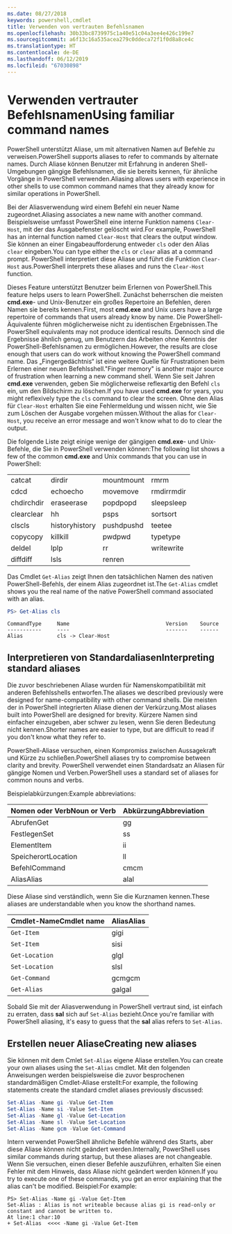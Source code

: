 ```yaml
---
ms.date: 08/27/2018
keywords: powershell,cmdlet
title: Verwenden von vertrauten Befehlsnamen
ms.openlocfilehash: 30b33bc8739975c1a40e51c04a3ee4e426c199e7
ms.sourcegitcommit: a6f13c16a535acea279c0ddeca72f1f0d8a8ce4c
ms.translationtype: HT
ms.contentlocale: de-DE
ms.lasthandoff: 06/12/2019
ms.locfileid: "67030898"
---
```

# <a name="using-familiar-command-names"></a><span data-ttu-id="f0cf4-103">Verwenden vertrauter Befehlsnamen</span><span class="sxs-lookup"><span data-stu-id="f0cf4-103">Using familiar command names</span></span>

<span data-ttu-id="f0cf4-104">PowerShell unterstützt Aliase, um mit alternativen Namen auf Befehle zu verweisen.</span><span class="sxs-lookup"><span data-stu-id="f0cf4-104">PowerShell supports aliases to refer to commands by alternate names.</span></span> <span data-ttu-id="f0cf4-105">Durch Aliase können Benutzer mit Erfahrung in anderen Shell-Umgebungen gängige Befehlsnamen, die sie bereits kennen, für ähnliche Vorgänge in PowerShell verwenden.</span><span class="sxs-lookup"><span data-stu-id="f0cf4-105">Aliasing allows users with experience in other shells to use common command names that they already know for similar operations in PowerShell.</span></span>

<span data-ttu-id="f0cf4-106">Bei der Aliasverwendung wird einem Befehl ein neuer Name zugeordnet.</span><span class="sxs-lookup"><span data-stu-id="f0cf4-106">Aliasing associates a new name with another command.</span></span> <span data-ttu-id="f0cf4-107">Beispielsweise umfasst PowerShell eine interne Funktion namens `Clear-Host`, mit der das Ausgabefenster gelöscht wird.</span><span class="sxs-lookup"><span data-stu-id="f0cf4-107">For example, PowerShell has an internal function named `Clear-Host` that clears the output window.</span></span> <span data-ttu-id="f0cf4-108">Sie können an einer Eingabeaufforderung entweder `cls` oder den Alias `clear` eingeben.</span><span class="sxs-lookup"><span data-stu-id="f0cf4-108">You can type either the `cls` or `clear` alias at a command prompt.</span></span> <span data-ttu-id="f0cf4-109">PowerShell interpretiert diese Aliase und führt die Funktion `Clear-Host` aus.</span><span class="sxs-lookup"><span data-stu-id="f0cf4-109">PowerShell interprets these aliases and runs the `Clear-Host` function.</span></span>

<span data-ttu-id="f0cf4-110">Dieses Feature unterstützt Benutzer beim Erlernen von PowerShell.</span><span class="sxs-lookup"><span data-stu-id="f0cf4-110">This feature helps users to learn PowerShell.</span></span> <span data-ttu-id="f0cf4-111">Zunächst beherrschen die meisten **cmd.exe**- und Unix-Benutzer ein großes Repertoire an Befehlen, deren Namen sie bereits kennen.</span><span class="sxs-lookup"><span data-stu-id="f0cf4-111">First, most **cmd.exe** and Unix users have a large repertoire of commands that users already know by name.</span></span> <span data-ttu-id="f0cf4-112">Die PowerShell-Äquivalente führen möglicherweise nicht zu identischen Ergebnissen.</span><span class="sxs-lookup"><span data-stu-id="f0cf4-112">The PowerShell equivalents may not produce identical results.</span></span> <span data-ttu-id="f0cf4-113">Dennoch sind die Ergebnisse ähnlich genug, um Benutzern das Arbeiten ohne Kenntnis der PowerShell-Befehlsnamen zu ermöglichen.</span><span class="sxs-lookup"><span data-stu-id="f0cf4-113">However, the results are close enough that users can do work without knowing the PowerShell command name.</span></span> <span data-ttu-id="f0cf4-114">Das „Fingergedächtnis“ ist eine weitere Quelle für Frustrationen beim Erlernen einer neuen Befehlsshell.</span><span class="sxs-lookup"><span data-stu-id="f0cf4-114">"Finger memory" is another major source of frustration when learning a new command shell.</span></span> <span data-ttu-id="f0cf4-115">Wenn Sie seit Jahren **cmd.exe** verwenden, geben Sie möglicherweise reflexartig den Befehl `cls` ein, um den Bildschirm zu löschen.</span><span class="sxs-lookup"><span data-stu-id="f0cf4-115">If you have used **cmd.exe** for years, you might reflexively type the `cls` command to clear the screen.</span></span> <span data-ttu-id="f0cf4-116">Ohne den Alias für `Clear-Host` erhalten Sie eine Fehlermeldung und wissen nicht, wie Sie zum Löschen der Ausgabe vorgehen müssen.</span><span class="sxs-lookup"><span data-stu-id="f0cf4-116">Without the alias for `Clear-Host`, you receive an error message and won't know what to do to clear the output.</span></span>

<span data-ttu-id="f0cf4-117">Die folgende Liste zeigt einige wenige der gängigen **cmd.exe**- und Unix-Befehle, die Sie in PowerShell verwenden können:</span><span class="sxs-lookup"><span data-stu-id="f0cf4-117">The following list shows a few of the common **cmd.exe** and Unix commands that you can use in PowerShell:</span></span>

|||||
|-|-|-|-|
|<span data-ttu-id="f0cf4-118">cat</span><span class="sxs-lookup"><span data-stu-id="f0cf4-118">cat</span></span>|<span data-ttu-id="f0cf4-119">dir</span><span class="sxs-lookup"><span data-stu-id="f0cf4-119">dir</span></span>|<span data-ttu-id="f0cf4-120">mount</span><span class="sxs-lookup"><span data-stu-id="f0cf4-120">mount</span></span>|<span data-ttu-id="f0cf4-121">rm</span><span class="sxs-lookup"><span data-stu-id="f0cf4-121">rm</span></span>|
|<span data-ttu-id="f0cf4-122">cd</span><span class="sxs-lookup"><span data-stu-id="f0cf4-122">cd</span></span>|<span data-ttu-id="f0cf4-123">echo</span><span class="sxs-lookup"><span data-stu-id="f0cf4-123">echo</span></span>|<span data-ttu-id="f0cf4-124">move</span><span class="sxs-lookup"><span data-stu-id="f0cf4-124">move</span></span>|<span data-ttu-id="f0cf4-125">rmdir</span><span class="sxs-lookup"><span data-stu-id="f0cf4-125">rmdir</span></span>|
|<span data-ttu-id="f0cf4-126">chdir</span><span class="sxs-lookup"><span data-stu-id="f0cf4-126">chdir</span></span>|<span data-ttu-id="f0cf4-127">erase</span><span class="sxs-lookup"><span data-stu-id="f0cf4-127">erase</span></span>|<span data-ttu-id="f0cf4-128">popd</span><span class="sxs-lookup"><span data-stu-id="f0cf4-128">popd</span></span>|<span data-ttu-id="f0cf4-129">sleep</span><span class="sxs-lookup"><span data-stu-id="f0cf4-129">sleep</span></span>|
|<span data-ttu-id="f0cf4-130">clear</span><span class="sxs-lookup"><span data-stu-id="f0cf4-130">clear</span></span>|<span data-ttu-id="f0cf4-131">h</span><span class="sxs-lookup"><span data-stu-id="f0cf4-131">h</span></span>|<span data-ttu-id="f0cf4-132">ps</span><span class="sxs-lookup"><span data-stu-id="f0cf4-132">ps</span></span>|<span data-ttu-id="f0cf4-133">sort</span><span class="sxs-lookup"><span data-stu-id="f0cf4-133">sort</span></span>|
|<span data-ttu-id="f0cf4-134">cls</span><span class="sxs-lookup"><span data-stu-id="f0cf4-134">cls</span></span>|<span data-ttu-id="f0cf4-135">history</span><span class="sxs-lookup"><span data-stu-id="f0cf4-135">history</span></span>|<span data-ttu-id="f0cf4-136">pushd</span><span class="sxs-lookup"><span data-stu-id="f0cf4-136">pushd</span></span>|<span data-ttu-id="f0cf4-137">tee</span><span class="sxs-lookup"><span data-stu-id="f0cf4-137">tee</span></span>|
|<span data-ttu-id="f0cf4-138">copy</span><span class="sxs-lookup"><span data-stu-id="f0cf4-138">copy</span></span>|<span data-ttu-id="f0cf4-139">kill</span><span class="sxs-lookup"><span data-stu-id="f0cf4-139">kill</span></span>|<span data-ttu-id="f0cf4-140">pwd</span><span class="sxs-lookup"><span data-stu-id="f0cf4-140">pwd</span></span>|<span data-ttu-id="f0cf4-141">type</span><span class="sxs-lookup"><span data-stu-id="f0cf4-141">type</span></span>|
|<span data-ttu-id="f0cf4-142">del</span><span class="sxs-lookup"><span data-stu-id="f0cf4-142">del</span></span>|<span data-ttu-id="f0cf4-143">lp</span><span class="sxs-lookup"><span data-stu-id="f0cf4-143">lp</span></span>|<span data-ttu-id="f0cf4-144">r</span><span class="sxs-lookup"><span data-stu-id="f0cf4-144">r</span></span>|<span data-ttu-id="f0cf4-145">write</span><span class="sxs-lookup"><span data-stu-id="f0cf4-145">write</span></span>|
|<span data-ttu-id="f0cf4-146">diff</span><span class="sxs-lookup"><span data-stu-id="f0cf4-146">diff</span></span>|<span data-ttu-id="f0cf4-147">ls</span><span class="sxs-lookup"><span data-stu-id="f0cf4-147">ls</span></span>|<span data-ttu-id="f0cf4-148">ren</span><span class="sxs-lookup"><span data-stu-id="f0cf4-148">ren</span></span>||

<span data-ttu-id="f0cf4-149">Das Cmdlet `Get-Alias` zeigt Ihnen den tatsächlichen Namen des nativen PowerShell-Befehls, der einem Alias zugeordnet ist.</span><span class="sxs-lookup"><span data-stu-id="f0cf4-149">The `Get-Alias` cmdlet shows you the real name of the native PowerShell command associated with an alias.</span></span>

```powershell
PS> Get-Alias cls
```

```Output
CommandType     Name                               Version    Source
-----------     ----                               -------    ------
Alias           cls -> Clear-Host
```

## <a name="interpreting-standard-aliases"></a><span data-ttu-id="f0cf4-150">Interpretieren von Standardaliasen</span><span class="sxs-lookup"><span data-stu-id="f0cf4-150">Interpreting standard aliases</span></span>

<span data-ttu-id="f0cf4-151">Die zuvor beschriebenen Aliase wurden für Namenskompatibilität mit anderen Befehlsshells entworfen.</span><span class="sxs-lookup"><span data-stu-id="f0cf4-151">The aliases we described previously were designed for name-compatibility with other command shells.</span></span>
<span data-ttu-id="f0cf4-152">Die meisten der in PowerShell integrierten Aliase dienen der Verkürzung.</span><span class="sxs-lookup"><span data-stu-id="f0cf4-152">Most aliases built into PowerShell are designed for brevity.</span></span> <span data-ttu-id="f0cf4-153">Kürzere Namen sind einfacher einzugeben, aber schwer zu lesen, wenn Sie deren Bedeutung nicht kennen.</span><span class="sxs-lookup"><span data-stu-id="f0cf4-153">Shorter names are easier to type, but are difficult to read if you don't know what they refer to.</span></span>

<span data-ttu-id="f0cf4-154">PowerShell-Aliase versuchen, einen Kompromiss zwischen Aussagekraft und Kürze zu schließen.</span><span class="sxs-lookup"><span data-stu-id="f0cf4-154">PowerShell aliases try to compromise between clarity and brevity.</span></span> <span data-ttu-id="f0cf4-155">PowerShell verwendet einen Standardsatz an Aliasen für gängige Nomen und Verben.</span><span class="sxs-lookup"><span data-stu-id="f0cf4-155">PowerShell uses a standard set of aliases for common nouns and verbs.</span></span>

<span data-ttu-id="f0cf4-156">Beispielabkürzungen:</span><span class="sxs-lookup"><span data-stu-id="f0cf4-156">Example abbreviations:</span></span>

| <span data-ttu-id="f0cf4-157">Nomen oder Verb</span><span class="sxs-lookup"><span data-stu-id="f0cf4-157">Noun or Verb</span></span> | <span data-ttu-id="f0cf4-158">Abkürzung</span><span class="sxs-lookup"><span data-stu-id="f0cf4-158">Abbreviation</span></span> |
|--------------|--------------|
| <span data-ttu-id="f0cf4-159">Abrufen</span><span class="sxs-lookup"><span data-stu-id="f0cf4-159">Get</span></span>          | <span data-ttu-id="f0cf4-160">g</span><span class="sxs-lookup"><span data-stu-id="f0cf4-160">g</span></span>            |
| <span data-ttu-id="f0cf4-161">Festlegen</span><span class="sxs-lookup"><span data-stu-id="f0cf4-161">Set</span></span>          | <span data-ttu-id="f0cf4-162">s</span><span class="sxs-lookup"><span data-stu-id="f0cf4-162">s</span></span>            |
| <span data-ttu-id="f0cf4-163">Element</span><span class="sxs-lookup"><span data-stu-id="f0cf4-163">Item</span></span>         | <span data-ttu-id="f0cf4-164">i</span><span class="sxs-lookup"><span data-stu-id="f0cf4-164">i</span></span>            |
| <span data-ttu-id="f0cf4-165">Speicherort</span><span class="sxs-lookup"><span data-stu-id="f0cf4-165">Location</span></span>     | <span data-ttu-id="f0cf4-166">l</span><span class="sxs-lookup"><span data-stu-id="f0cf4-166">l</span></span>            |
| <span data-ttu-id="f0cf4-167">Befehl</span><span class="sxs-lookup"><span data-stu-id="f0cf4-167">Command</span></span>      | <span data-ttu-id="f0cf4-168">cm</span><span class="sxs-lookup"><span data-stu-id="f0cf4-168">cm</span></span>           |
| <span data-ttu-id="f0cf4-169">Alias</span><span class="sxs-lookup"><span data-stu-id="f0cf4-169">Alias</span></span>        | <span data-ttu-id="f0cf4-170">al</span><span class="sxs-lookup"><span data-stu-id="f0cf4-170">al</span></span>           |

<span data-ttu-id="f0cf4-171">Diese Aliase sind verständlich, wenn Sie die Kurznamen kennen.</span><span class="sxs-lookup"><span data-stu-id="f0cf4-171">These aliases are understandable when you know the shorthand names.</span></span>

| <span data-ttu-id="f0cf4-172">Cmdlet-Name</span><span class="sxs-lookup"><span data-stu-id="f0cf4-172">Cmdlet name</span></span>    | <span data-ttu-id="f0cf4-173">Alias</span><span class="sxs-lookup"><span data-stu-id="f0cf4-173">Alias</span></span> |
|----------------|-------|
| `Get-Item`     | <span data-ttu-id="f0cf4-174">gi</span><span class="sxs-lookup"><span data-stu-id="f0cf4-174">gi</span></span>    |
| `Set-Item`     | <span data-ttu-id="f0cf4-175">si</span><span class="sxs-lookup"><span data-stu-id="f0cf4-175">si</span></span>    |
| `Get-Location` | <span data-ttu-id="f0cf4-176">gl</span><span class="sxs-lookup"><span data-stu-id="f0cf4-176">gl</span></span>    |
| `Set-Location` | <span data-ttu-id="f0cf4-177">sl</span><span class="sxs-lookup"><span data-stu-id="f0cf4-177">sl</span></span>    |
| `Get-Command`  | <span data-ttu-id="f0cf4-178">gcm</span><span class="sxs-lookup"><span data-stu-id="f0cf4-178">gcm</span></span>   |
| `Get-Alias`    | <span data-ttu-id="f0cf4-179">gal</span><span class="sxs-lookup"><span data-stu-id="f0cf4-179">gal</span></span>   |

<span data-ttu-id="f0cf4-180">Sobald Sie mit der Aliasverwendung in PowerShell vertraut sind, ist einfach zu erraten, dass **sal** sich auf `Set-Alias` bezieht.</span><span class="sxs-lookup"><span data-stu-id="f0cf4-180">Once you're familiar with PowerShell aliasing, it's easy to guess that the **sal** alias refers to `Set-Alias`.</span></span>

## <a name="creating-new-aliases"></a><span data-ttu-id="f0cf4-181">Erstellen neuer Aliase</span><span class="sxs-lookup"><span data-stu-id="f0cf4-181">Creating new aliases</span></span>

<span data-ttu-id="f0cf4-182">Sie können mit dem Cmlet `Set-Alias` eigene Aliase erstellen.</span><span class="sxs-lookup"><span data-stu-id="f0cf4-182">You can create your own aliases using the `Set-Alias` cmdlet.</span></span> <span data-ttu-id="f0cf4-183">Mit den folgenden Anweisungen werden beispielsweise die zuvor besprochenen standardmäßigen Cmdlet-Aliase erstellt:</span><span class="sxs-lookup"><span data-stu-id="f0cf4-183">For example, the following statements create the standard cmdlet aliases previously discussed:</span></span>

```powershell
Set-Alias -Name gi -Value Get-Item
Set-Alias -Name si -Value Set-Item
Set-Alias -Name gl -Value Get-Location
Set-Alias -Name sl -Value Set-Location
Set-Alias -Name gcm -Value Get-Command
```

<span data-ttu-id="f0cf4-184">Intern verwendet PowerShell ähnliche Befehle während des Starts, aber diese Aliase können nicht geändert werden.</span><span class="sxs-lookup"><span data-stu-id="f0cf4-184">Internally, PowerShell uses similar commands during startup, but these aliases are not changeable.</span></span>
<span data-ttu-id="f0cf4-185">Wenn Sie versuchen, einen dieser Befehle auszuführen, erhalten Sie einen Fehler mit dem Hinweis, dass Aliase nicht geändert werden können.</span><span class="sxs-lookup"><span data-stu-id="f0cf4-185">If you try to execute one of these commands, you get an error explaining that the alias can't be modified.</span></span> <span data-ttu-id="f0cf4-186">Beispiel:</span><span class="sxs-lookup"><span data-stu-id="f0cf4-186">For example:</span></span>

```
PS> Set-Alias -Name gi -Value Get-Item
Set-Alias : Alias is not writeable because alias gi is read-only or constant and cannot be written to.
At line:1 char:10
+ Set-Alias  <<<< -Name gi -Value Get-Item
```
